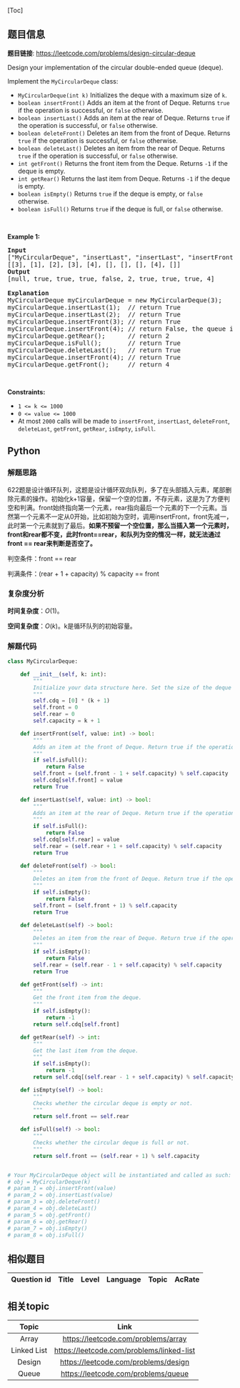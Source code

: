 [Toc]
## 题目信息
**题目链接**: https://leetcode.com/problems/design-circular-deque
<p>Design your implementation of the circular double-ended queue (deque).</p>

<p>Implement the <code>MyCircularDeque</code> class:</p>

<ul>
	<li><code>MyCircularDeque(int k)</code> Initializes the deque with a maximum size of <code>k</code>.</li>
	<li><code>boolean insertFront()</code> Adds an item at the front of Deque. Returns <code>true</code> if the operation is successful, or <code>false</code> otherwise.</li>
	<li><code>boolean insertLast()</code> Adds an item at the rear of Deque. Returns <code>true</code> if the operation is successful, or <code>false</code> otherwise.</li>
	<li><code>boolean deleteFront()</code> Deletes an item from the front of Deque. Returns <code>true</code> if the operation is successful, or <code>false</code> otherwise.</li>
	<li><code>boolean deleteLast()</code> Deletes an item from the rear of Deque. Returns <code>true</code> if the operation is successful, or <code>false</code> otherwise.</li>
	<li><code>int getFront()</code> Returns the front item from the Deque. Returns <code>-1</code> if the deque is empty.</li>
	<li><code>int getRear()</code> Returns the last item from Deque. Returns <code>-1</code> if the deque is empty.</li>
	<li><code>boolean isEmpty()</code> Returns <code>true</code> if the deque is empty, or <code>false</code> otherwise.</li>
	<li><code>boolean isFull()</code> Returns <code>true</code> if the deque is full, or <code>false</code> otherwise.</li>
</ul>

<p>&nbsp;</p>
<p><strong>Example 1:</strong></p>

<pre>
<strong>Input</strong>
[&quot;MyCircularDeque&quot;, &quot;insertLast&quot;, &quot;insertLast&quot;, &quot;insertFront&quot;, &quot;insertFront&quot;, &quot;getRear&quot;, &quot;isFull&quot;, &quot;deleteLast&quot;, &quot;insertFront&quot;, &quot;getFront&quot;]
[[3], [1], [2], [3], [4], [], [], [], [4], []]
<strong>Output</strong>
[null, true, true, true, false, 2, true, true, true, 4]

<strong>Explanation</strong>
MyCircularDeque myCircularDeque = new MyCircularDeque(3);
myCircularDeque.insertLast(1);  // return True
myCircularDeque.insertLast(2);  // return True
myCircularDeque.insertFront(3); // return True
myCircularDeque.insertFront(4); // return False, the queue is full.
myCircularDeque.getRear();      // return 2
myCircularDeque.isFull();       // return True
myCircularDeque.deleteLast();   // return True
myCircularDeque.insertFront(4); // return True
myCircularDeque.getFront();     // return 4
</pre>

<p>&nbsp;</p>
<p><strong>Constraints:</strong></p>

<ul>
	<li><code>1 &lt;= k &lt;= 1000</code></li>
	<li><code>0 &lt;= value &lt;= 1000</code></li>
	<li>At most <code>2000</code> calls will be made to <code>insertFront</code>, <code>insertLast</code>, <code>deleteFront</code>, <code>deleteLast</code>, <code>getFront</code>, <code>getRear</code>, <code>isEmpty</code>, <code>isFull</code>.</li>
</ul>

## Python
### 解题思路
622题是设计循环队列，这题是设计循环双向队列，多了在头部插入元素，尾部删除元素的操作。初始化k+1容量，保留一个空的位置，不存元素，这是为了方便判空和判满。front始终指向第一个元素，rear指向最后一个元素的下一个元素。当然第一个元素不一定从0开始，比如初始为空时，调用insertFront，front先减一，此时第一个元素就到了最后。**如果不预留一个空位置，那么当插入第一个元素时，front和rear都不变，此时front==rear，和队列为空的情况一样，就无法通过front == rear来判断是否空了。**

判空条件：front == rear

判满条件：(rear + 1 + capacity) % capacity == front
### 复杂度分析
**时间复杂度**：$O(1)$。

**空间复杂度**：$O(k)$。k是循环队列的初始容量。
### 解题代码
```python
class MyCircularDeque:

    def __init__(self, k: int):
        """
        Initialize your data structure here. Set the size of the deque to be k.
        """
        self.cdq = [0] * (k + 1)
        self.front = 0
        self.rear = 0
        self.capacity = k + 1

    def insertFront(self, value: int) -> bool:
        """
        Adds an item at the front of Deque. Return true if the operation is successful.
        """
        if self.isFull():
            return False
        self.front = (self.front - 1 + self.capacity) % self.capacity
        self.cdq[self.front] = value
        return True

    def insertLast(self, value: int) -> bool:
        """
        Adds an item at the rear of Deque. Return true if the operation is successful.
        """
        if self.isFull():
            return False
        self.cdq[self.rear] = value
        self.rear = (self.rear + 1 + self.capacity) % self.capacity
        return True

    def deleteFront(self) -> bool:
        """
        Deletes an item from the front of Deque. Return true if the operation is successful.
        """
        if self.isEmpty():
            return False
        self.front = (self.front + 1) % self.capacity
        return True

    def deleteLast(self) -> bool:
        """
        Deletes an item from the rear of Deque. Return true if the operation is successful.
        """
        if self.isEmpty():
            return False
        self.rear = (self.rear - 1 + self.capacity) % self.capacity
        return True   

    def getFront(self) -> int:
        """
        Get the front item from the deque.
        """
        if self.isEmpty():
            return -1
        return self.cdq[self.front]

    def getRear(self) -> int:
        """
        Get the last item from the deque.
        """
        if self.isEmpty():
            return -1
        return self.cdq[(self.rear - 1 + self.capacity) % self.capacity]

    def isEmpty(self) -> bool:
        """
        Checks whether the circular deque is empty or not.
        """
        return self.front == self.rear

    def isFull(self) -> bool:
        """
        Checks whether the circular deque is full or not.
        """
        return self.front == (self.rear + 1) % self.capacity


# Your MyCircularDeque object will be instantiated and called as such:
# obj = MyCircularDeque(k)
# param_1 = obj.insertFront(value)
# param_2 = obj.insertLast(value)
# param_3 = obj.deleteFront()
# param_4 = obj.deleteLast()
# param_5 = obj.getFront()
# param_6 = obj.getRear()
# param_7 = obj.isEmpty()
# param_8 = obj.isFull()
```
## 相似题目
Question id | Title | Level | Language | Topic | AcRate
:-----------:|:-----:|:-----:|:--------:|:-----:|:------:


## 相关topic
Topic | Link
:-----:|:----:
Array | https://leetcode.com/problems/array
Linked List | https://leetcode.com/problems/linked-list
Design | https://leetcode.com/problems/design
Queue | https://leetcode.com/problems/queue
